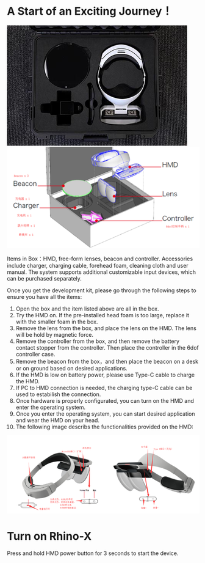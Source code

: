 # A Start of an Exciting Journey！

![Logo](https://raw.githubusercontent.com/yinyuanqings/AIOSDK/gh-pages/img/Rhino-X-Package-02.png ':size=350X300')
![Logo](https://raw.githubusercontent.com/yinyuanqings/AIOSDK/gh-pages/img/Rhino-X-Package-01.png ':size=350X300')

	
Items in Box：HMD, free-form lenses, beacon and controller. Accessories include charger, charging cable, forehead foam, cleaning cloth and user manual. The system supports additional customizable input devices, which can be purchased separately.

Once you get the development kit, please go through the following steps to ensure you have all the items:

1.	Open the box and the item listed above are all in the box.
2.	Try the HMD on. If the pre-installed head foam is too large, replace it with the smaller foam in the box.
3.	Remove the lens from the box, and place the lens on the HMD. The lens will be hold by magnetic force. 
4.	Remove the controller from the box, and then remove the battery contact stopper from the controller. Then place the controller in the 6dof controller case.
5.	Remove the beacon from the box，and then place the beacon on a desk or on ground based on desired applications.
6.	If the HMD is low on battery power, please use Type-C cable to charge the HMD.
7.	If PC to HMD connection is needed, the charging type-C cable can be used to estabilish the connection.
8.	Once hardware is properly configurated, you can turn on the HMD and enter the operating system.
9.	Once you enter the operating system, you can start desired application and wear the HMD on your head. 
10.	The following image describs the functionalities provided on the HMD:

![Logo](https://raw.githubusercontent.com/yinyuanqings/AIOSDK/gh-pages/img/Rhino-X-HMD.png ':size=750X600')


# Turn on Rhino-X

Press and hold HMD power button for 3 seconds to start the device.

